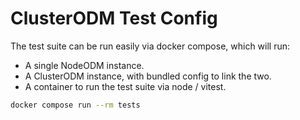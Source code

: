 # ClusterODM Test Config

The test suite can be run easily via docker compose, which will run:
- A single NodeODM instance.
- A ClusterODM instance, with bundled config to link the two.
- A container to run the test suite via node / vitest.

```bash
docker compose run --rm tests
```
